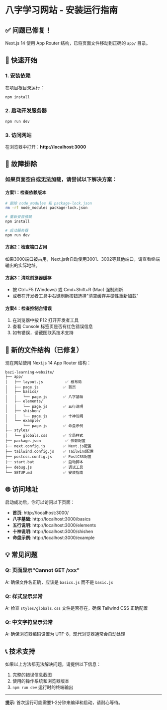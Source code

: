 # 八字学习网站 - 安装运行指南

## ✅ 问题已修复！

Next.js 14 使用 App Router 结构，已将页面文件移动到正确的 `app/` 目录。

## 🚀 快速开始

### 1. 安装依赖
在项目根目录运行：
```bash
npm install
```

### 2. 启动开发服务器
```bash
npm run dev
```

### 3. 访问网站
在浏览器中打开：**http://localhost:3000**

## 🔧 故障排除

### 如果页面空白或无法加载，请尝试以下解决方案：

#### 方案1：检查依赖版本
```bash
# 删除 node_modules 和 package-lock.json
rm -rf node_modules package-lock.json

# 重新安装依赖
npm install

# 启动服务器
npm run dev
```

#### 方案2：检查端口占用
如果3000端口被占用，Next.js会自动使用3001、3002等其他端口，请查看终端输出的实际地址。

#### 方案3：清除浏览器缓存
- 按 Ctrl+F5 (Windows) 或 Cmd+Shift+R (Mac) 强制刷新
- 或者在开发者工具中右键刷新按钮选择"清空缓存并硬性重新加载"

#### 方案4：检查控制台错误
1. 在浏览器中按 F12 打开开发者工具
2. 查看 Console 标签页是否有红色错误信息
3. 如有错误，请截图联系技术支持

## 📁 新的文件结构（已修复）
现在网站使用 Next.js 14 App Router 结构：

```
bazi-learning-website/
├── app/
│   ├── layout.js          ✅ 根布局
│   ├── page.js           ✅ 首页
│   ├── basics/
│   │   └── page.js       ✅ 八字基础
│   ├── elements/
│   │   └── page.js       ✅ 五行说明
│   ├── shishen/
│   │   └── page.js       ✅ 十神说明
│   └── example/
│       └── page.js       ✅ 命盘示例
├── styles/
│   └── globals.css       ✅ 全局样式
├── package.json           ✅ 依赖配置
├── next.config.js        ✅ Next.js配置
├── tailwind.config.js    ✅ Tailwind配置
├── postcss.config.js     ✅ PostCSS配置
├── start.bat             ✅ 启动脚本
├── debug.js              ✅ 调试工具
└── SETUP.md              ✅ 安装指南
```

## 🌐 访问地址

启动成功后，你可以访问以下页面：

- **首页**: http://localhost:3000/
- **八字基础**: http://localhost:3000/basics
- **五行说明**: http://localhost:3000/elements
- **十神说明**: http://localhost:3000/shishen
- **命盘示例**: http://localhost:3000/example

## 💡 常见问题

### Q: 页面显示"Cannot GET /xxx"
A: 确保文件名正确，应该是 `basics.js` 而不是 `basic.js`

### Q: 样式显示异常
A: 检查 `styles/globals.css` 文件是否存在，确保 Tailwind CSS 正确配置

### Q: 中文字符显示异常
A: 确保浏览器编码设置为 UTF-8，现代浏览器通常会自动处理

## 📞 技术支持

如果以上方法都无法解决问题，请提供以下信息：
1. 完整的错误信息截图
2. 使用的操作系统和浏览器版本
3. `npm run dev` 运行时的终端输出

---

**提示**: 首次运行可能需要1-2分钟来编译和启动，请耐心等待。